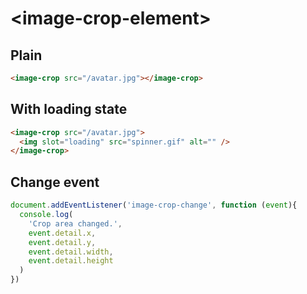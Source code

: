 # &lt;image-crop-element&gt;

## Plain

```html
<image-crop src="/avatar.jpg"></image-crop>
```

## With loading state

```html
<image-crop src="/avatar.jpg">
  <img slot="loading" src="spinner.gif" alt="" />
</image-crop>
```

## Change event

```javascript
document.addEventListener('image-crop-change', function (event){
  console.log(
    'Crop area changed.',
    event.detail.x,
    event.detail.y,
    event.detail.width,
    event.detail.height
  )
})
```
